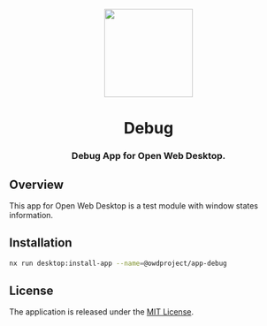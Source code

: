 <p align="center">
  <img width="160" height="160" src="https://avatars.githubusercontent.com/u/65117737?s=160&v=4" />
</p>
<h1 align="center">Debug</h1>
<h3 align="center">
  Debug App for Open Web Desktop.
</h3>

## Overview

This app for Open Web Desktop is a test module with window states information.

## Installation

```bash
nx run desktop:install-app --name=@owdproject/app-debug
```

## License

The application is released under the [MIT License](LICENSE).
